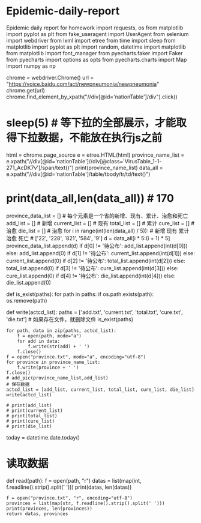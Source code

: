 # Epidemic-daily-report
Epidemic daily report for homework
import requests, os
from matplotlib import pyplot as plt
from fake_useragent import UserAgent
from selenium import webdriver
from lxml import etree
from time import sleep
from matplotlib import pyplot as plt
import random, datetime
import matplotlib
from matplotlib import font_manager
from pyecharts.faker import Faker
from pyecharts import options as opts
from pyecharts.charts import Map
import numpy as np

chrome = webdriver.Chrome()
url = "https://voice.baidu.com/act/newpneumonia/newpneumonia"
chrome.get(url)
chrome.find_element_by_xpath("//div[@id='nationTable']/div").click()
# sleep(5)  # 等下拉的全部展示，才能取得下拉数据，不能放在执行js之前
html = chrome.page_source
e = etree.HTML(html)
province_name_list = e.xpath("//div[@id='nationTable']//div[@class='VirusTable_1-1-271_AcDK7v']/span/text()")
print(province_name_list)
data_all = e.xpath("//div[@id='nationTable']/table/tbody/tr/td/text()")
# print(data_all,len(data_all))   # 170

province_data_list = []  # 每个元素是一个省的新增、现有、累计、治愈和死亡
add_list = []  # 新增
current_list = []  # 现有
total_list = []  # 累计
cure_list = []  # 治愈
die_list = []  # 治愈
for i in range(int(len(data_all) / 5)):
	#  新增   现有     累计   治愈  死亡
	# ['22', '228', '821', '584', '9']
	d = data_all[i * 5:(i + 1) * 5]
	province_data_list.append(d)
	if d[0] != '待公布':
		add_list.append(int(d[0]))
	else:
		add_list.append(0)
	if d[1] != '待公布':
		current_list.append(int(d[1]))
	else:
		current_list.append(0)
	if d[2] != '待公布':
		total_list.append(int(d[2]))
	else:
		total_list.append(0)
	if d[3] != '待公布':
		cure_list.append(int(d[3]))
	else:
		cure_list.append(0)
	if d[4] != '待公布':
		die_list.append(int(d[4]))
	else:
		die_list.append(0)


def is_exist(paths):
	for path in paths:
		if os.path.exists(path):
			os.remove(path)


def write(actcd_list):
	paths = ['add.txt', 'current.txt', 'total.txt', 'cure.txt', 'die.txt']
	# 如果存在文件，就删除文件
	is_exist(paths)

	for path, data in zip(paths, actcd_list):
		f = open(path, mode="a")
		for add in data:
			f.write(str(add) + ' ')
		f.close()
	f = open("province.txt", mode="a", encoding="utf-8")
	for province in province_name_list:
		f.write(province + ' ')
	f.close()
	# add_pic(province_name_list,add_list)
	# 保存数据
	actcd_list = [add_list, current_list, total_list, cure_list, die_list]
	write(actcd_list)

	# print(add_list)
	# print(current_list)
	# print(total_list)
	# print(cure_list)
	# print(die_list)


today = datetime.date.today()


# 读取数据
def read(path):
	f = open(path, "r")
	datas = list(map(int, f.readline().strip().split(' ')))
	print(datas, len(datas))

	f = open("province.txt", "r", encoding="utf-8")
	provinces = list(map(str, f.readline().strip().split(' ')))
	print(provinces, len(provinces))
	return datas, provinces
